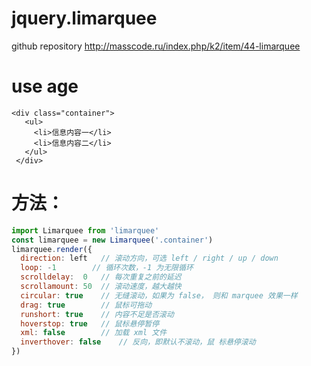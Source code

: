 # jquery.limarquee
github repository http://masscode.ru/index.php/k2/item/44-limarquee

# use age
``` html5
<div class="container">
   <ul>
     <li>信息内容一</li>
     <li>信息内容二</li>
   </ul>
 </div>
```

# 方法：
``` javascript
import Limarquee from 'limarquee'
const limarquee = new Limarquee('.container')
limarquee.render({
  direction: left	// 滚动方向，可选 left / right / up / down
  loop:	-1	      // 循环次数，-1 为无限循环
  scrolldelay:	0	// 每次重复之前的延迟
  scrollamount:	50	// 滚动速度，越大越快
  circular:	true	// 无缝滚动，如果为 false， 则和 marquee 效果一样
  drag: true	    // 鼠标可拖动
  runshort:	true	// 内容不足是否滚动
  hoverstop: true	// 鼠标悬停暂停
  xml: false	    // 加载 xml 文件
  inverthover: false	// 反向，即默认不滚动，鼠 标悬停滚动
})
```
